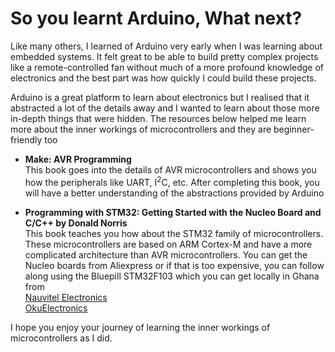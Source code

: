 # So you learnt Arduino, What next?

Like many others, I learned of Arduino very early when I was learning about embedded systems. It felt great to be able to build pretty complex projects like a remote-controlled fan without much of a more profound knowledge of electronics and the best part was how quickly I could build these projects.

Arduino is a great platform to learn about electronics but I realised that it abstracted a lot of the details away and I wanted to learn about those more in-depth things that were hidden. The resources below helped me learn more about the inner workings of microcontrollers and they are beginner-friendly too

* **Make: AVR Programming** <br>
This book goes into the details of AVR microcontrollers and shows you how the peripherals like UART, I<sup>2</sup>C, etc. After completing this book, you will have a better understanding of the abstractions provided by Arduino

* **Programming with STM32: Getting Started with the Nucleo Board and C/C++ by Donald Norris** <br>
This book teaches you how about the STM32 family of microcontrollers. These microcontrollers are based on ARM Cortex-M and have a more complicated architecture than AVR microcontrollers. You can get the Nucleo boards from Aliexpress or if that is too expensive, you can follow along using the Bluepill STM32F103 which you can get locally in Ghana from <br>
[Nauvitel Electronics](https://nauvitel.com/product/bluepill-stm32f103/) <br>
[OkuElectronics](https://www.okuelectronics.com/shop/stm32f103c8t6-microcomputer-stm32-arm-core-board/)
 
I hope you enjoy your journey of learning the inner workings of microcontrollers as I did.